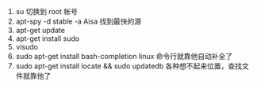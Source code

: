 1. su 切换到 root 帐号
2. apt-spy -d stable -a Aisa 找到最快的源
3. apt-get update
4. apt-get install sudo
5. visudo
6. sudo apt-get install bash-completion linux 命令行就靠他自动补全了
7. sudo apt-get install locate && sudo updatedb 各种想不起来位置，查找文件就靠他了
